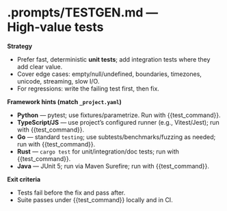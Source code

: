 # .prompts/TESTGEN.md — High‑value tests

**Strategy**
- Prefer fast, deterministic **unit tests**; add integration tests where they add clear value.
- Cover edge cases: empty/null/undefined, boundaries, timezones, unicode, streaming, slow I/O.
- For regressions: write the failing test first, then fix.

**Framework hints (match `_project.yaml`)**
- **Python** — pytest; use fixtures/parametrize.  Run with {{test_command}}.
- **TypeScript/JS** — use project’s configured runner (e.g., Vitest/Jest); run with {{test_command}}.
- **Go** — standard `testing`; use subtests/benchmarks/fuzzing as needed; run with {{test_command}}.
- **Rust** — `cargo test` for unit/integration/doc tests; run with {{test_command}}.
- **Java** — JUnit 5; run via Maven Surefire; run with {{test_command}}.

**Exit criteria**
- Tests fail before the fix and pass after.
- Suite passes under {{test_command}} locally and in CI.
